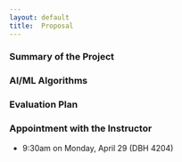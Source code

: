 ```yaml
---
layout: default
title:  Proposal
---
```

### **Summary of the Project**

### **AI/ML Algorithms**

### **Evaluation Plan**

### **Appointment with the Instructor**
* 9:30am on Monday, April 29 (DBH 4204)
